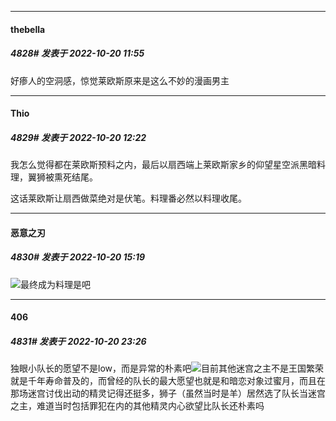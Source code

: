 

*****

####  thebella  
##### 4828#       发表于 2022-10-20 11:55

好瘆人的空洞感，惊觉莱欧斯原来是这么不妙的漫画男主



*****

####  Thio  
##### 4829#       发表于 2022-10-20 12:22

我怎么觉得都在莱欧斯预料之内，最后以扇西端上莱欧斯家乡的仰望星空派黑暗料理，翼狮被熏死结尾。

这话莱欧斯让扇西做菜绝对是伏笔。料理番必然以料理收尾。



*****

####  恶意之刃  
##### 4830#       发表于 2022-10-20 15:19

<img src="https://static.saraba1st.com/image/smiley/face2017/067.png" referrerpolicy="no-referrer">最终成为料理是吧



*****

####  406  
##### 4831#       发表于 2022-10-20 23:26

独眼小队长的愿望不是low，而是异常的朴素吧<img src="https://static.saraba1st.com/image/smiley/face2017/068.png" referrerpolicy="no-referrer">目前其他迷宫之主不是王国繁荣就是千年寿命普及的，而曾经的队长的最大愿望也就是和暗恋对象过蜜月，而且在那场迷宫讨伐出动的精灵记得还挺多，狮子（虽然当时是羊）居然选了队长当迷宫之主，难道当时包括罪犯在内的其他精灵内心欲望比队长还朴素吗

